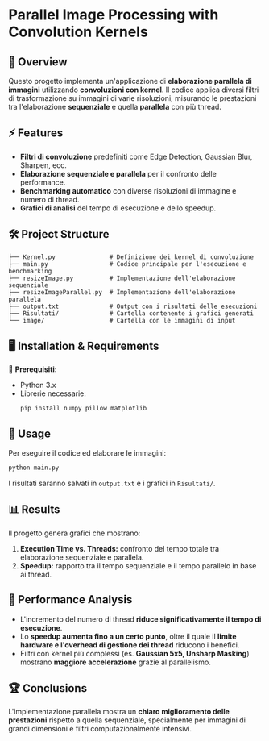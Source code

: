 # **Parallel Image Processing with Convolution Kernels**

## 📌 Overview
Questo progetto implementa un'applicazione di **elaborazione parallela di immagini** utilizzando **convoluzioni con kernel**. Il codice applica diversi filtri di trasformazione su immagini di varie risoluzioni, misurando le prestazioni tra l'elaborazione **sequenziale** e quella **parallela** con più thread.

## ⚡ Features
- **Filtri di convoluzione** predefiniti come Edge Detection, Gaussian Blur, Sharpen, ecc.
- **Elaborazione sequenziale e parallela** per il confronto delle performance.
- **Benchmarking automatico** con diverse risoluzioni di immagine e numero di thread.
- **Grafici di analisi** del tempo di esecuzione e dello speedup.

## 🛠 Project Structure
```
├── Kernel.py               # Definizione dei kernel di convoluzione
├── main.py                 # Codice principale per l'esecuzione e benchmarking
├── resizeImage.py          # Implementazione dell'elaborazione sequenziale
├── resizeImageParallel.py  # Implementazione dell'elaborazione parallela
├── output.txt              # Output con i risultati delle esecuzioni
├── Risultati/              # Cartella contenente i grafici generati
└── image/                  # Cartella con le immagini di input
```

## 🖥 Installation & Requirements
🔹 **Prerequisiti:**
- Python 3.x
- Librerie necessarie:
  ```bash
  pip install numpy pillow matplotlib
  ```

## 🚀 Usage
Per eseguire il codice ed elaborare le immagini:
```bash
python main.py
```
I risultati saranno salvati in `output.txt` e i grafici in `Risultati/`.

## 📊 Results
Il progetto genera grafici che mostrano:
1. **Execution Time vs. Threads:** confronto del tempo totale tra elaborazione sequenziale e parallela.
2. **Speedup:** rapporto tra il tempo sequenziale e il tempo parallelo in base ai thread.

## 🎯 Performance Analysis
- L'incremento del numero di thread **riduce significativamente il tempo di esecuzione**.
- Lo **speedup aumenta fino a un certo punto**, oltre il quale il **limite hardware e l'overhead di gestione dei thread** riducono i benefici.
- Filtri con kernel più complessi (es. **Gaussian 5x5, Unsharp Masking**) mostrano **maggiore accelerazione** grazie al parallelismo.

## 🏆 Conclusions
L'implementazione parallela mostra un **chiaro miglioramento delle prestazioni** rispetto a quella sequenziale, specialmente per immagini di grandi dimensioni e filtri computazionalmente intensivi.
